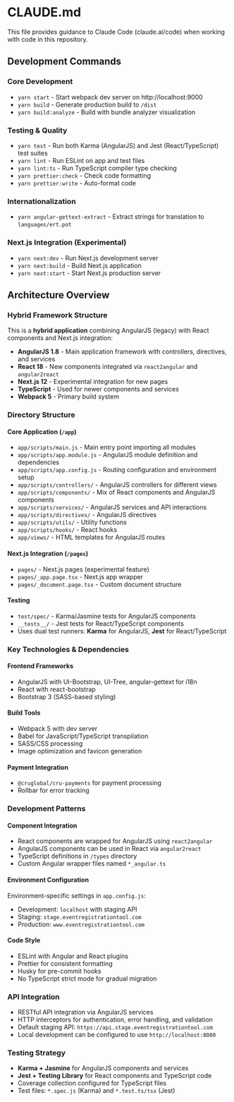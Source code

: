 # CLAUDE.md

This file provides guidance to Claude Code (claude.ai/code) when working with code in this repository.

## Development Commands

### Core Development

- `yarn start` - Start webpack dev server on http://localhost:9000
- `yarn build` - Generate production build to `/dist`
- `yarn build:analyze` - Build with bundle analyzer visualization

### Testing & Quality

- `yarn test` - Run both Karma (AngularJS) and Jest (React/TypeScript) test suites
- `yarn lint` - Run ESLint on app and test files
- `yarn lint:ts` - Run TypeScript compiler type checking
- `yarn prettier:check` - Check code formatting
- `yarn prettier:write` - Auto-format code

### Internationalization

- `yarn angular-gettext-extract` - Extract strings for translation to `languages/ert.pot`

### Next.js Integration (Experimental)

- `yarn next:dev` - Run Next.js development server
- `yarn next:build` - Build Next.js application
- `yarn next:start` - Start Next.js production server

## Architecture Overview

### Hybrid Framework Structure

This is a **hybrid application** combining AngularJS (legacy) with React components and Next.js integration:

- **AngularJS 1.8** - Main application framework with controllers, directives, and services
- **React 18** - New components integrated via `react2angular` and `angular2react`
- **Next.js 12** - Experimental integration for new pages
- **TypeScript** - Used for newer components and services
- **Webpack 5** - Primary build system

### Directory Structure

#### Core Application (`/app`)

- `app/scripts/main.js` - Main entry point importing all modules
- `app/scripts/app.module.js` - AngularJS module definition and dependencies
- `app/scripts/app.config.js` - Routing configuration and environment setup
- `app/scripts/controllers/` - AngularJS controllers for different views
- `app/scripts/components/` - Mix of React components and AngularJS components
- `app/scripts/services/` - AngularJS services and API interactions
- `app/scripts/directives/` - AngularJS directives
- `app/scripts/utils/` - Utility functions
- `app/scripts/hooks/` - React hooks
- `app/views/` - HTML templates for AngularJS routes

#### Next.js Integration (`/pages`)

- `pages/` - Next.js pages (experimental feature)
- `pages/_app.page.tsx` - Next.js app wrapper
- `pages/_document.page.tsx` - Custom document structure

#### Testing

- `test/spec/` - Karma/Jasmine tests for AngularJS components
- `__tests__/` - Jest tests for React/TypeScript components
- Uses dual test runners: **Karma** for AngularJS, **Jest** for React/TypeScript

### Key Technologies & Dependencies

#### Frontend Frameworks

- AngularJS with UI-Bootstrap, UI-Tree, angular-gettext for i18n
- React with react-bootstrap
- Bootstrap 3 (SASS-based styling)

#### Build Tools

- Webpack 5 with dev server
- Babel for JavaScript/TypeScript transpilation
- SASS/CSS processing
- Image optimization and favicon generation

#### Payment Integration

- `@cruglobal/cru-payments` for payment processing
- Rollbar for error tracking

### Development Patterns

#### Component Integration

- React components are wrapped for AngularJS using `react2angular`
- AngularJS components can be used in React via `angular2react`
- TypeScript definitions in `/types` directory
- Custom Angular wrapper files named `*_angular.ts`

#### Environment Configuration

Environment-specific settings in `app.config.js`:

- Development: `localhost` with staging API
- Staging: `stage.eventregistrationtool.com`
- Production: `www.eventregistrationtool.com`

#### Code Style

- ESLint with Angular and React plugins
- Prettier for consistent formatting
- Husky for pre-commit hooks
- No TypeScript strict mode for gradual migration

### API Integration

- RESTful API integration via AngularJS services
- HTTP interceptors for authentication, error handling, and validation
- Default staging API: `https://api.stage.eventregistrationtool.com`
- Local development can be configured to use `http://localhost:8080`

### Testing Strategy

- **Karma + Jasmine** for AngularJS components and services
- **Jest + Testing Library** for React components and TypeScript code
- Coverage collection configured for TypeScript files
- Test files: `*.spec.js` (Karma) and `*.test.ts/tsx` (Jest)
